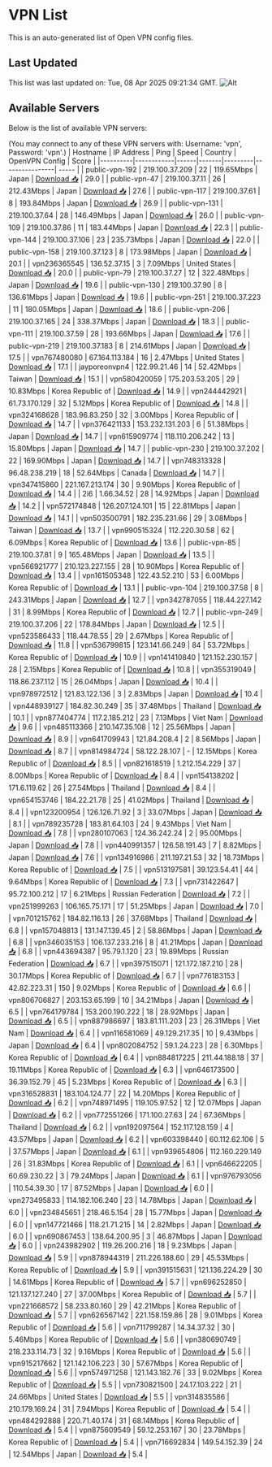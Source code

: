 # VPN List

This is an auto-generated list of Open VPN config files.

## Last Updated

This list was last updated on: Tue, 08 Apr 2025 09:21:34 GMT.
![Alt](https://repobeats.axiom.co/api/embed/186b98318ef1479477931607c1ad7d823f12451f.svg "Repobeats analytics image")

## Available Servers

Below is the list of available VPN servers:

(You may connect to any of these VPN servers with: Username: 'vpn', Password: 'vpn'.)
| Hostname | IP Address | Ping | Speed | Country | OpenVPN Config | Score |
|----------|------------|------|-------|---------|----------------| ----- |
| public-vpn-192 | 219.100.37.209 | 22 | 119.65Mbps | Japan | [Download 📥](./configs/server_0_JP.ovpn) | 29.0 |
| public-vpn-47 | 219.100.37.11 | 26 | 212.43Mbps | Japan | [Download 📥](./configs/server_1_JP.ovpn) | 27.6 |
| public-vpn-117 | 219.100.37.61 | 8 | 193.84Mbps | Japan | [Download 📥](./configs/server_2_JP.ovpn) | 26.9 |
| public-vpn-131 | 219.100.37.64 | 28 | 146.49Mbps | Japan | [Download 📥](./configs/server_3_JP.ovpn) | 26.0 |
| public-vpn-109 | 219.100.37.86 | 11 | 183.44Mbps | Japan | [Download 📥](./configs/server_4_JP.ovpn) | 22.3 |
| public-vpn-144 | 219.100.37.106 | 23 | 235.73Mbps | Japan | [Download 📥](./configs/server_5_JP.ovpn) | 22.0 |
| public-vpn-158 | 219.100.37.123 | 8 | 173.98Mbps | Japan | [Download 📥](./configs/server_6_JP.ovpn) | 20.1 |
| vpn236365545 | 136.52.37.15 | 3 | 7.09Mbps | United States | [Download 📥](./configs/server_7_US.ovpn) | 20.0 |
| public-vpn-79 | 219.100.37.27 | 12 | 322.48Mbps | Japan | [Download 📥](./configs/server_8_JP.ovpn) | 19.6 |
| public-vpn-130 | 219.100.37.90 | 8 | 136.61Mbps | Japan | [Download 📥](./configs/server_9_JP.ovpn) | 19.6 |
| public-vpn-251 | 219.100.37.223 | 11 | 180.05Mbps | Japan | [Download 📥](./configs/server_10_JP.ovpn) | 18.6 |
| public-vpn-206 | 219.100.37.165 | 24 | 338.37Mbps | Japan | [Download 📥](./configs/server_11_JP.ovpn) | 18.3 |
| public-vpn-111 | 219.100.37.59 | 28 | 193.66Mbps | Japan | [Download 📥](./configs/server_12_JP.ovpn) | 17.6 |
| public-vpn-219 | 219.100.37.183 | 8 | 214.61Mbps | Japan | [Download 📥](./configs/server_13_JP.ovpn) | 17.5 |
| vpn767480080 | 67.164.113.184 | 16 | 2.47Mbps | United States | [Download 📥](./configs/server_14_US.ovpn) | 17.1 |
| jayporeonvpn4 | 122.99.21.46 | 14 | 52.42Mbps | Taiwan | [Download 📥](./configs/server_15_TW.ovpn) | 15.1 |
| vpn580420059 | 175.203.53.205 | 29 | 10.83Mbps | Korea Republic of | [Download 📥](./configs/server_16_KR.ovpn) | 14.9 |
| vpn244442921 | 61.73.170.129 | 32 | 5.12Mbps | Korea Republic of | [Download 📥](./configs/server_17_KR.ovpn) | 14.8 |
| vpn324168628 | 183.96.83.250 | 32 | 3.00Mbps | Korea Republic of | [Download 📥](./configs/server_18_KR.ovpn) | 14.7 |
| vpn376421133 | 153.232.131.203 | 6 | 51.38Mbps | Japan | [Download 📥](./configs/server_19_JP.ovpn) | 14.7 |
| vpn615909774 | 118.110.206.242 | 13 | 15.80Mbps | Japan | [Download 📥](./configs/server_20_JP.ovpn) | 14.7 |
| public-vpn-230 | 219.100.37.202 | 22 | 169.90Mbps | Japan | [Download 📥](./configs/server_21_JP.ovpn) | 14.7 |
| vpn748313328 | 96.48.238.219 | 18 | 52.64Mbps | Canada | [Download 📥](./configs/server_22_CA.ovpn) | 14.7 |
| vpn347415860 | 221.167.213.174 | 30 | 9.90Mbps | Korea Republic of | [Download 📥](./configs/server_23_KR.ovpn) | 14.4 |
| 2i6 | 1.66.34.52 | 28 | 14.92Mbps | Japan | [Download 📥](./configs/server_24_JP.ovpn) | 14.2 |
| vpn572174848 | 126.207.124.101 | 15 | 22.81Mbps | Japan | [Download 📥](./configs/server_25_JP.ovpn) | 14.1 |
| vpn503500791 | 182.235.231.66 | 29 | 3.08Mbps | Taiwan | [Download 📥](./configs/server_26_TW.ovpn) | 13.7 |
| vpn990515324 | 112.220.30.58 | 62 | 6.09Mbps | Korea Republic of | [Download 📥](./configs/server_27_KR.ovpn) | 13.6 |
| public-vpn-85 | 219.100.37.81 | 9 | 165.48Mbps | Japan | [Download 📥](./configs/server_28_JP.ovpn) | 13.5 |
| vpn566921777 | 210.123.227.155 | 28 | 10.90Mbps | Korea Republic of | [Download 📥](./configs/server_29_KR.ovpn) | 13.4 |
| vpn161505348 | 122.43.52.210 | 53 | 6.00Mbps | Korea Republic of | [Download 📥](./configs/server_30_KR.ovpn) | 13.1 |
| public-vpn-104 | 219.100.37.58 | 8 | 243.31Mbps | Japan | [Download 📥](./configs/server_31_JP.ovpn) | 12.7 |
| vpn342787055 | 118.44.227.142 | 31 | 8.99Mbps | Korea Republic of | [Download 📥](./configs/server_32_KR.ovpn) | 12.7 |
| public-vpn-249 | 219.100.37.206 | 22 | 178.84Mbps | Japan | [Download 📥](./configs/server_33_JP.ovpn) | 12.5 |
| vpn523586433 | 118.44.78.55 | 29 | 2.67Mbps | Korea Republic of | [Download 📥](./configs/server_34_KR.ovpn) | 11.8 |
| vpn536799815 | 123.141.66.249 | 84 | 53.72Mbps | Korea Republic of | [Download 📥](./configs/server_35_KR.ovpn) | 10.9 |
| vpn141410840 | 121.152.230.157 | 28 | 2.15Mbps | Korea Republic of | [Download 📥](./configs/server_36_KR.ovpn) | 10.8 |
| vpn355319049 | 118.86.237.112 | 15 | 26.04Mbps | Japan | [Download 📥](./configs/server_37_JP.ovpn) | 10.4 |
| vpn978972512 | 121.83.122.136 | 3 | 2.83Mbps | Japan | [Download 📥](./configs/server_38_JP.ovpn) | 10.4 |
| vpn448939127 | 184.82.30.249 | 35 | 37.48Mbps | Thailand | [Download 📥](./configs/server_39_TH.ovpn) | 10.1 |
| vpn877404774 | 117.2.185.212 | 23 | 7.13Mbps | Viet Nam | [Download 📥](./configs/server_40_VN.ovpn) | 9.6 |
| vpn485113366 | 210.147.35.108 | 12 | 25.56Mbps | Japan | [Download 📥](./configs/server_41_JP.ovpn) | 8.9 |
| vpn641709943 | 121.84.208.4 | 2 | 8.56Mbps | Japan | [Download 📥](./configs/server_42_JP.ovpn) | 8.7 |
| vpn814984724 | 58.122.28.107 | - | 12.15Mbps | Korea Republic of | [Download 📥](./configs/server_43_KR.ovpn) | 8.5 |
| vpn821618519 | 1.212.154.229 | 37 | 8.00Mbps | Korea Republic of | [Download 📥](./configs/server_44_KR.ovpn) | 8.4 |
| vpn154138202 | 171.6.119.62 | 26 | 27.54Mbps | Thailand | [Download 📥](./configs/server_45_TH.ovpn) | 8.4 |
| vpn654153746 | 184.22.21.78 | 25 | 41.02Mbps | Thailand | [Download 📥](./configs/server_46_TH.ovpn) | 8.4 |
| vpn123200954 | 126.126.71.92 | 3 | 33.07Mbps | Japan | [Download 📥](./configs/server_47_JP.ovpn) | 8.1 |
| vpn789235728 | 183.81.64.103 | 24 | 9.43Mbps | Viet Nam | [Download 📥](./configs/server_48_VN.ovpn) | 7.8 |
| vpn280107063 | 124.36.242.24 | 2 | 95.00Mbps | Japan | [Download 📥](./configs/server_49_JP.ovpn) | 7.8 |
| vpn440991357 | 126.58.191.43 | 7 | 8.82Mbps | Japan | [Download 📥](./configs/server_50_JP.ovpn) | 7.6 |
| vpn134916986 | 211.197.21.53 | 32 | 18.73Mbps | Korea Republic of | [Download 📥](./configs/server_51_KR.ovpn) | 7.5 |
| vpn513197581 | 39.123.54.41 | 44 | 9.64Mbps | Korea Republic of | [Download 📥](./configs/server_52_KR.ovpn) | 7.3 |
| vpn731422647 | 95.72.100.212 | 17 | 6.21Mbps | Russian Federation | [Download 📥](./configs/server_53_RU.ovpn) | 7.2 |
| vpn251999263 | 106.165.75.171 | 17 | 51.25Mbps | Japan | [Download 📥](./configs/server_54_JP.ovpn) | 7.0 |
| vpn701215762 | 184.82.116.13 | 26 | 37.68Mbps | Thailand | [Download 📥](./configs/server_55_TH.ovpn) | 6.8 |
| vpn157048813 | 131.147.139.45 | 2 | 58.86Mbps | Japan | [Download 📥](./configs/server_56_JP.ovpn) | 6.8 |
| vpn346035153 | 106.137.233.216 | 8 | 41.21Mbps | Japan | [Download 📥](./configs/server_57_JP.ovpn) | 6.8 |
| vpn443694387 | 95.79.1.120 | 23 | 19.89Mbps | Russian Federation | [Download 📥](./configs/server_58_RU.ovpn) | 6.7 |
| vpn397515071 | 121.172.187.210 | 28 | 30.17Mbps | Korea Republic of | [Download 📥](./configs/server_59_KR.ovpn) | 6.7 |
| vpn776183153 | 42.82.223.31 | 150 | 9.02Mbps | Korea Republic of | [Download 📥](./configs/server_60_KR.ovpn) | 6.6 |
| vpn806706827 | 203.153.65.199 | 10 | 34.21Mbps | Japan | [Download 📥](./configs/server_61_JP.ovpn) | 6.5 |
| vpn764179784 | 153.200.190.222 | 18 | 28.92Mbps | Japan | [Download 📥](./configs/server_62_JP.ovpn) | 6.5 |
| vpn887986697 | 183.81.111.203 | 23 | 26.31Mbps | Viet Nam | [Download 📥](./configs/server_63_VN.ovpn) | 6.4 |
| vpn116581069 | 49.129.217.35 | 10 | 9.43Mbps | Japan | [Download 📥](./configs/server_64_JP.ovpn) | 6.4 |
| vpn802084752 | 59.1.24.223 | 28 | 6.30Mbps | Korea Republic of | [Download 📥](./configs/server_65_KR.ovpn) | 6.4 |
| vpn884817225 | 211.44.188.18 | 37 | 19.11Mbps | Korea Republic of | [Download 📥](./configs/server_66_KR.ovpn) | 6.3 |
| vpn646173500 | 36.39.152.79 | 45 | 5.23Mbps | Korea Republic of | [Download 📥](./configs/server_67_KR.ovpn) | 6.3 |
| vpn316528831 | 183.104.124.77 | 22 | 14.20Mbps | Korea Republic of | [Download 📥](./configs/server_68_KR.ovpn) | 6.2 |
| vpn748971495 | 119.105.97.52 | 12 | 12.07Mbps | Japan | [Download 📥](./configs/server_69_JP.ovpn) | 6.2 |
| vpn772551266 | 171.100.27.63 | 24 | 67.36Mbps | Thailand | [Download 📥](./configs/server_70_TH.ovpn) | 6.2 |
| vpn192097564 | 152.117.128.159 | 4 | 43.57Mbps | Japan | [Download 📥](./configs/server_71_JP.ovpn) | 6.2 |
| vpn603398440 | 60.112.62.106 | 5 | 37.57Mbps | Japan | [Download 📥](./configs/server_72_JP.ovpn) | 6.1 |
| vpn939654806 | 112.160.229.149 | 26 | 31.83Mbps | Korea Republic of | [Download 📥](./configs/server_73_KR.ovpn) | 6.1 |
| vpn646622205 | 60.69.230.22 | 3 | 79.24Mbps | Japan | [Download 📥](./configs/server_74_JP.ovpn) | 6.1 |
| vpn976793056 | 110.54.39.30 | 17 | 87.52Mbps | Japan | [Download 📥](./configs/server_75_JP.ovpn) | 6.0 |
| vpn273495833 | 114.182.106.240 | 23 | 14.78Mbps | Japan | [Download 📥](./configs/server_76_JP.ovpn) | 6.0 |
| vpn234845651 | 218.46.5.154 | 28 | 15.77Mbps | Japan | [Download 📥](./configs/server_77_JP.ovpn) | 6.0 |
| vpn147721466 | 118.21.71.215 | 14 | 2.82Mbps | Japan | [Download 📥](./configs/server_78_JP.ovpn) | 6.0 |
| vpn690867453 | 138.64.200.95 | 3 | 46.87Mbps | Japan | [Download 📥](./configs/server_79_JP.ovpn) | 6.0 |
| vpn243982902 | 119.26.200.216 | 18 | 9.23Mbps | Japan | [Download 📥](./configs/server_80_JP.ovpn) | 5.9 |
| vpn878944319 | 211.226.188.60 | 29 | 45.53Mbps | Korea Republic of | [Download 📥](./configs/server_81_KR.ovpn) | 5.9 |
| vpn391515631 | 121.136.224.29 | 30 | 14.61Mbps | Korea Republic of | [Download 📥](./configs/server_82_KR.ovpn) | 5.7 |
| vpn696252850 | 121.137.127.240 | 27 | 37.00Mbps | Korea Republic of | [Download 📥](./configs/server_83_KR.ovpn) | 5.7 |
| vpn221668572 | 58.233.80.160 | 29 | 42.21Mbps | Korea Republic of | [Download 📥](./configs/server_84_KR.ovpn) | 5.7 |
| vpn626567142 | 221.158.159.86 | 28 | 9.01Mbps | Korea Republic of | [Download 📥](./configs/server_85_KR.ovpn) | 5.6 |
| vpn711799287 | 14.34.37.32 | 30 | 5.46Mbps | Korea Republic of | [Download 📥](./configs/server_86_KR.ovpn) | 5.6 |
| vpn380690749 | 218.233.114.73 | 32 | 9.16Mbps | Korea Republic of | [Download 📥](./configs/server_87_KR.ovpn) | 5.6 |
| vpn915217662 | 121.142.106.223 | 30 | 57.67Mbps | Korea Republic of | [Download 📥](./configs/server_88_KR.ovpn) | 5.6 |
| vpn574971258 | 121.143.182.76 | 33 | 9.02Mbps | Korea Republic of | [Download 📥](./configs/server_89_KR.ovpn) | 5.5 |
| vpn730821500 | 24.17.103.222 | 21 | 24.66Mbps | United States | [Download 📥](./configs/server_90_US.ovpn) | 5.5 |
| vpn314835586 | 210.179.169.24 | 31 | 7.94Mbps | Korea Republic of | [Download 📥](./configs/server_91_KR.ovpn) | 5.4 |
| vpn484292888 | 220.71.40.174 | 31 | 68.14Mbps | Korea Republic of | [Download 📥](./configs/server_92_KR.ovpn) | 5.4 |
| vpn875609549 | 59.12.253.167 | 30 | 23.78Mbps | Korea Republic of | [Download 📥](./configs/server_93_KR.ovpn) | 5.4 |
| vpn716692834 | 149.54.152.39 | 24 | 12.54Mbps | Japan | [Download 📥](./configs/server_94_JP.ovpn) | 5.4 |
